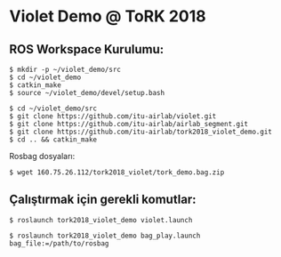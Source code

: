 # Violet Demo @ ToRK 2018 

## ROS Workspace Kurulumu:

```
$ mkdir -p ~/violet_demo/src
$ cd ~/violet_demo
$ catkin_make
$ source ~/violet_demo/devel/setup.bash
```

```
$ cd ~/violet_demo/src
$ git clone https://github.com/itu-airlab/violet.git
$ git clone https://github.com/itu-airlab/airlab_segment.git
$ git clone https://github.com/itu-airlab/tork2018_violet_demo.git
$ cd .. && catkin_make
```
Rosbag dosyaları:
```
$ wget 160.75.26.112/tork2018_violet/tork_demo.bag.zip
```

## Çalıştırmak için gerekli komutlar:

```
$ roslaunch tork2018_violet_demo violet.launch
```

```
$ roslaunch tork2018_violet_demo bag_play.launch bag_file:=/path/to/rosbag
```
